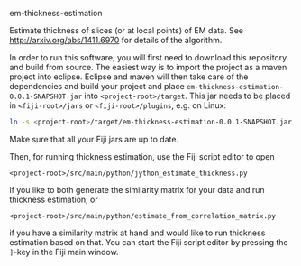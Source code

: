 em-thickness-estimation

Estimate thickness of slices (or at local points) of EM data. See http://arxiv.org/abs/1411.6970 for details of the algorithm.

In order to run this software, you will first need to download this repository and build from source. 
The easiest way is to import the project as a maven project into eclipse. Eclipse and maven will then take care of the dependencies and build your project and place `em-thickness-estimation-0.0.1-SNAPSHOT.jar` into `<project-root>/target`. This jar needs to be placed in `<fiji-root>/jars` or `<fiji-root>/plugins`, e.g. on Linux:
```bash
ln -s <project-root>/target/em-thickness-estimation-0.0.1-SNAPSHOT.jar <fiji-root>/jars
```
Make sure that all your Fiji jars are up to date.

Then, for running thickness estimation, use the Fiji script editor to open
```
<project-root>/src/main/python/jython_estimate_thickness.py
```
if you like to both generate the similarity matrix for your data and run thickness estimation, or
```
<project-root>/src/main/python/estimate_from_correlation_matrix.py
```
if you have a similarity matrix at hand and would like to run thickness estimation based on that. You can start the
Fiji script editor by pressing the `]`-key in the Fiji main window.

